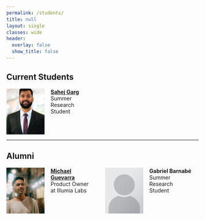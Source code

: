 ```yaml
---
permalink: /students/
title: null
layout: single
classes: wide
header:
  overlay: false
  show_title: false
---
```


<style>
.students-grid {
  display: flex;
  flex-wrap: wrap;
  gap: 2rem;
  justify-content: start;
}

.student-card {
  flex: 1 1 45%;
  max-width: 45%;
  display: flex;
  align-items: flex-start;
  gap: 1rem;
}

.student-card img {
  width: 100px;
  height: 120px;
  object-fit: cover;
  /* border-radius: 50%; */
}

.student-info {
  display: flex;
  flex-direction: column;
}
</style>

## Current Students

<div class="students-grid">

<div class="student-card">
  <img src="/assets/images/students/sahej.jpeg" alt="Sahej Garg">
  <div class="student-info">
    <a href="https://www.linkedin.com/in/sahej-garg/"><strong>Sahej Garg</strong></a>
    <span>Summer Research Student</span>
  </div>
</div>

</div>

---

## Alumni 

<div class="students-grid">

<div class="student-card">
  <img src="/assets/images/students/michael.jpeg" alt="Michael Guevarra">
  <div class="student-info">
    <a href="https://www.linkedin.com/in/michael-guevarra/"><strong>Michael Guevarra</strong></a>
    <span>Product Owner at Illumia Labs</span>
  </div>
</div>

<div class="student-card">
  <img src="/assets/images/students/place.png" alt="Gabriel Barnabé">
  <div class="student-info">
    <strong>Gabriel Barnabé</strong>
    <span>Summer Research Student</span>
  </div>
</div>

</div>
